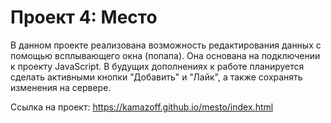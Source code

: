 # Проект 4: Место

В данном проекте реализована возможность редактирования данных с помощью всплывающего окна (попапа). 
Она основана на подключении к проекту JavaScript. 
В будущих дополнениях к работе планируется сделать активными кнопки "Добавить" и "Лайк", а также сохранять изменения на сервере.

Ссылка на проект: https://kamazoff.github.io/mesto/index.html

